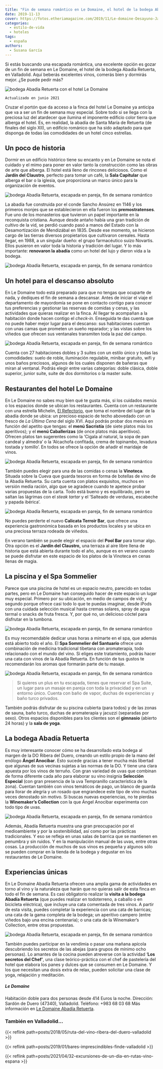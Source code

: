 ```yaml
---
title: "Fin de semana romántico en Le Domaine, el hotel de la bodega Abadía Retuerta"
date: 2019-11-13
cover: https://fotos.etheriamagazine.com/2019/11/Le-domaine-Desayuno-Jardín-del-Claustro.jpg
categories: 
  - estilo-de-vida
  - hoteles
tags: 
  - españa
authors: 
  - Susana García
---
```


Si estás buscando una escapada romántica, una excelente opción es gozar de un fin de semana en Le Domaine, el hotel de la bodega Abadía Retuerta, en Valladolid. Aquí beberás excelentes vinos, comerás bien y dormirás mejor. ¿Se puede pedir más?

![bodega Abadía Retuerta con el hotel Le Domaine](https://fotos.etheriamagazine.com/2019/11/Le-Domaine-vinedos.jpg "Hotel Le Domaine y sus viñedos. © SG")

```
Actualizado en junio 2021
```

Cruzar el portón que da acceso a la finca del hotel Le Domaine ya anticipa que va a ser 
un fin de semana muy especial. Sobre todo si se llega con la preciosa luz del atardecer 
que ilumina el imponente edificio color tierra que alberga el hotel. Es, en realidad, la 
abadía de Santa María de Retuerta (de finales del siglo XII), un edificio románico que 
ha sido adaptado para que disponga de todas las comodidades de un hotel cinco estrellas. 

## Un poco de historia

Dormir en un edificio histórico tiene su encanto y en Le Domaine se nota el cuidado y el 
mimo para poner en valor tanto la construcción como las obras de arte que alberga. El 
hotel está lleno de rincones deliciosos. Como el **Jardín del Claustro**, perfecto para 
tomar un café, la **Sala Capitular** que alberga el bar o la iglesia, que proporciona un 
marco único para la organización de eventos. 

![bodega Abadía Retuerta, escapada en pareja, fin de semana romántico](https://fotos.etheriamagazine.com/2019/11/Le-domaine-Desayuno-Jardín-del-Claustro.jpg "Desayuno en el Jardín del Claustro. © Le Domaine Abadía Retuerta")

La abadía fue construida por el conde Sancho Ansúrez en 1146 y los primeros monjes que 
se establecieron en ella fueron los **premostratenses**. Fue uno de los monasterios que 
tuvieron un papel importante en la reconquista cristiana. Aunque desde antaño había una 
gran tradición de cultivo de la vid, se perdió cuando pasó a manos del Estado con la 
Desamortización de Mendizábal en 1835. Desde ese momento, se hicieron cargo de las 
tierras diversos propietarios que cultivaron cereales. Hasta llegar, en 1988, a un 
singular dueño: el grupo farmacéutico suizo Novartis. Ellos pusieron en valor toda la 
historia y tradición del lugar. Y lo más importante: **renovaron la abadía** como un 
hotel del lujo y dieron vida a la bodega. 

![bodega Abadía Retuerta, escapada en pareja, fin de semana romántico](https://fotos.etheriamagazine.com/2019/11/Le-Domaine-sala.jpg "En la sala Capitular de la abadía se encuentra el bar del hotel. © SG")

## Un hotel para el descanso absoluto

En Le Domaine todo está preparado para que no tengas que ocuparte de nada, y dediques el 
fin de semana a descansar. Antes de iniciar el viaje el departamento de mayordomía se 
pone en contacto contigo para conocer tus preferencias y gestionar las reservas de 
comidas y cenas, y las actividades que quieras realizar en la finca. Al llegar te 
acompañan a la habitación donde hacen contigo el _check-in._ Enseguida te das cuenta que 
no puede haber mejor lugar para el descanso: sus habitaciones cuentan con unas camas que 
prometen un sueño reparador; y las vistas sobre los viñedos que ofrecen sus ventanales 
transmiten toda la paz del campo. 

![bodega Abadía Retuerta, escapada en pareja, fin de semana romántico](https://fotos.etheriamagazine.com/2019/11/Le-Domaine-habitacion.jpg "Junior Suite de © Le Domaine Abadía Retuerta.")

Cuenta con 27 habitaciones dobles y 3 suites con un estilo único y todas las 
comodidades: suelo de roble, iluminación regulable, minibar gratuito, wifi y unos baños 
preciosos, algunos de los cuales disponen de bañeras que miran al ventanal. Podrás 
elegir entre varias categorías: doble clásica, doble superior, junior suite, suite de 
dos dormitorios o la master suite. 

## Restaurantes del hotel Le Domaine

En Le Domaine no sabes muy bien qué te gusta más, si los cuidados menús o los espacios 
donde se ubican los restaurantes. Cuenta con un restaurante con una estrella Michelin, 
[El Refectorio](https://www.abadia-retuerta.com/restaurantes/refectorio/), que toma el 
nombre del lugar de la abadía donde se ubica: un precioso espacio de techo abovedado con 
un fresco de _La Última Cena_ del siglo XVI. Aquí podrás probar dos menús en función del 
apetito que tengas: el **menú Sacristía** (de siete platos más los aperitivos); y el 
**menú Caballerizas** (de once platos más aperitivos). Ofrecen platos tan sugerentes 
como la ‘Cigala al natural, la sopa de pan candeal y almedra’ o la ‘Alcachofa confitada, 
crema de topinambo, levadura tostada y tomillo’. En todos se ofrece la opción de añadir 
el maridaje de vinos. 

![bodega Abadía Retuerta, escapada en pareja, fin de semana romántico](https://fotos.etheriamagazine.com/2019/11/Le-domaine-Refectorio.jpg "Sala del restaurante El Refectorio. © Le Domaine Abadía Retuerta.")

También puedes elegir para una de las comidas o cenas la **Vinoteca**. Situada sobre la 
Cueva que guarda tesoros en forma de botellas de vino de la Abadía Retuerta. Su carta 
cuenta con platos exquisitos, muchos en versión media ración, algo que se agradece 
cuando te apetece probar varias propuestas de la carta. Todo está bueno y es 
equilibrado, pero se saltan las lágrimas con el _steak tartar_ y el ‘Salteado de 
verduras, escabeche y papada ibérica’. 

![bodega Abadía Retuerta, escapada en pareja, fin de semana romántico](https://fotos.etheriamagazine.com/2019/11/Le-Domaine-Vinoteca-Steak-tartar.jpg "Steak tartar de la Vinoteca. © Le Domaine Abadía Retuerta.")

No puedes perderte el nuevo **Calicata Terroir Bar**, que ofrece una experiencia 
gastronómica basada en los productos locales y se ubica en una preciosa terraza rodeada 
de viñedos. 

En verano también se puede elegir el espacio del **Pool Bar** para tomar algo. Otra 
opción es el **Jardín del Claustro,** una terraza al aire libre llena de historia que 
está abierta durante todo el año, aunque es en verano cuando se puede disfrutar en este 
espacio de los platos de la Vinoteca en cenas llenas de magia. 

## La piscina y el Spa Sommelier

Parece que una piscina de hotel es un espacio neutro, parecido en todas partes, pero en 
Le Domaine han conseguido hacer de este espacio un lugar muy especial. Primero por su 
ubicación, en medio de campos de vid; y segundo porque ofrece casi todo lo que te puedas 
imaginar, desde iPods con una cuidada selección musical hasta cremas solares, spray de 
agua termal o snacks de fruta fresca. Y, por qué no, un delicioso cóctel para disfrutar 
en la tumbona. 

![bodega Abadía Retuerta, escapada en pareja, fin de semana romántico](https://fotos.etheriamagazine.com/2019/11/Le-Domaine-piscina.jpg "Piscina del hotel Le Domaine. © SG")

Es muy recomendable dedicar unas horas a mimarte en el spa, que además está abierto todo 
el año. El **Spa Sommelier del Santuario** ofrece una combinación de medicina 
tradicional tibetana con aromaterapia, todo relacionado con el mundo del vino. Si eliges 
este tratamiento, podrás hacer una cata con vinos de la Abadía Retuerta. En función de 
tus gustos te recomendarán los aromas que formarán parte de tu masaje. 

![bodega Abadía Retuerta, escapada en pareja, fin de semana romántico](https://fotos.etheriamagazine.com/2019/11/Santuario-LeDomaine.jpg "Cata en el Spa Sommelier y la sala Spa Suite. © Le Domaine Abadía Retuerta")

> Si quieres un plus en tu escapada, tienes que reservar el Spa Suite, un lugar para un 
> masaje en pareja con toda la privacidad y en un entorno único. Cuenta con baño de vapor, 
> duchas de experiencias y baño turco privados. 

También podrás disfrutar de su piscina cubierta (para todos) y de las zonas de sauna, 
baño turco, duchas de aromaterapia y jacuzzi (separadas por sexo). Otros espacios 
disponibles para los clientes son el **gimnasio** (abierto 24 horas) y la **sala de 
yoga**. 

## La bodega Abadía Retuerta

Es muy interesante conocer cómo se ha desarrollado esta bodega al margen de la DO Ribera 
del Duero, creando un estilo propio de la mano del enólogo **Ángel Anocibar**. Esto 
sucede gracias a tener mucha más libertad que algunas de sus vecinas sujetas a las 
normas de la DO. Y tiene una clara apuesta por los vinos de terruño. Con gran variedad 
de uvas que combinan de forma diferente cada año para elaborar su vino insignia 
**Selección Especial** (con gran presencia de la uva Tempranillo característica de la 
zona). Cuentan también con vinos temáticos de pago, un blanco de guarda para llorar de 
alegría y un rosado que engrandece este tipo de vino muchas veces denostado sin motivo. 
Si buscas nuevas experiencias, no te pierdas la **Winemaker’s Collection** con la que 
Ángel Anocibar experimenta con todo tipo de uvas. 

![bodega Abadía Retuerta, escapada en pareja, fin de semana romántico](https://fotos.etheriamagazine.com/2019/11/Le-domaine-bodega-Abadia-Retuerta.jpg "Bodega Abadía Retuerta y botella de gran formato de su vino Selección Especial. © SG")

Además, Abadía Retuerta muestra una gran preocupación por el medioambiente y por la 
sostenibilidad, así como por las prácticas tradicionales. Y eso se refleja en unas salas 
de barrica que se mantienen en penumbra y sin ruidos. Y en la manipulación manual de las 
uvas, entre otras cosas. La producción de muchos de sus vinos es pequeña y algunos sólo 
se pueden comprar en la tienda de la bodega y degustar en los restaurantes de Le 
Domaine. 

## Experiencias únicas

En Le Domaine Abadía Retuerta ofrecen una amplia gama de actividades en torno al vino y 
la naturaleza que harán que no quieras salir de esta finca en todo el fin de semana. Es 
casi obligatorio realizar la **visita a la bodega Abadía Retuerta** (que puedes realizar 
en todoterreno, a caballo o en bicicleta eléctrica), que incluye una cata comentada de 
tres vinos. A partir de esta visita, puedes completar la experiencia con una cata de 
barricas; una cata de la gama completa de la bodega; un aperitivo campero (entre viñedos 
bajo una encina centenaria); o una cata de la Winemaker’s Collection, entre otras 
propuestas. 

![bodega Abadía Retuerta, escapada en pareja, fin de semana romántico](https://fotos.etheriamagazine.com/2019/11/Le-Domaine-actividades.jpg "Experiencias en Abadía Retuerta: aperitivo campero y ruta en bicicleta eléctrica. © Le Domaine Abadía Retuerta")

También puedes participar en la vendimia o pasar una mañana apícola descubriendo los 
secretos de las abejas (para grupos de mínimo ocho personas). Lo amantes de la cocina 
pueden atreverse con la actividad ‘**Los secretos del Chef’**, una clase 
teórico-práctica con el chef de pastelería del hotel que elabora los panes y dulces que 
se consumen en Le Domaine. Y los que necesitan una dosis extra de relax, pueden 
solicitar una clase de yoga, relajación y meditación. 

##### Le Domaine

Habitación doble para dos personas desde 414 Euros la noche. Dirección: Sardón de Duero 
(47340), Valladolid. Teléfono: +983 68 03 68 Más información en [Le Domaine Abadía 
Retuerta](https://www.abadia-retuerta.com). 

### También en Valladolid...

{{< reflink path=posts/2018/05/ruta-del-vino-ribera-del-duero-valladolid >}} 

{{< reflink path=posts/2019/01/bares-imprescindibles-finde-valladolid >}} 

{{< reflink path=posts/2021/04/32-excursiones-de-un-dia-en-rutas-vino-espana >}}
